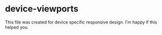# device-viewports
This file was created for device specific responsive design. 
I'm happy if this helped you.

